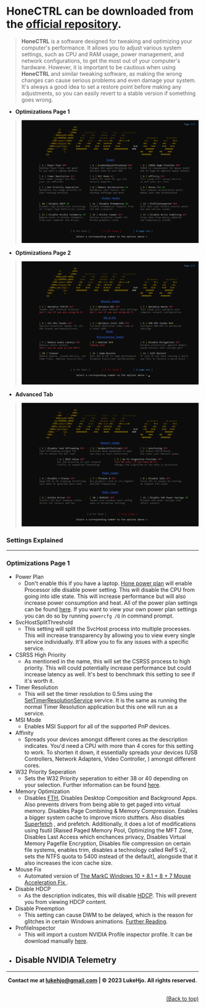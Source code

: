# **HoneCTRL** can be downloaded from the [official repository](https://github.com/auraside/HoneCtrl).

> **HoneCTRL** is a software designed for tweaking and optimizing your computer's performance. It allows you to adjust various system settings, such as CPU and RAM usage, power management, and network configurations, to get the most out of your computer's hardware. However, it is important to be cautious when using **HoneCTRL** and similar tweaking software, as making the wrong changes can cause serious problems and even damage your system. It's always a good idea to set a restore point before making any adjustments, so you can easily revert to a stable version if something goes wrong.

- **Optimizations Page 1**
> <img src="../assets/Hone/hone_general_1.png" alt="Optimizer" title="Optimizer">

- **Optimizations Page 2**
> <img src="../assets/Hone/hone_general_2.png" alt="Optimizer" title="Optimizer">

- **Advanced Tab**
> <img src="../assets/Hone/hone_advanced.png" alt="Optimizer" title="Optimizer">


### **Settings Explained**

--- 

### **Optimizations Page 1**

- Power Plan
    - Don't enable this if you have a laptop. [Hone power plan](/configurations/Hone/HoneV2.pow) will enable Processor idle disable power setting. This will disable the CPU from going into idle state. This will increase performance but will also increase power consumption and heat. All of the power plan settings can be found [here](https://bitsum.com/known-windows-power-guids/). If you want to view your own power plan settings you can do so by running `powercfg /Q` in command prompt.
- SvcHostSplitThreshold
    - This setting will split the SvcHost process into multiple processes. This will increase transparency by allowing you to view every single service individually. It'll allow you to fix any issues with a specific service. 
- CSRSS High Priority
    - As mentioned in the name, this will set the CSRSS process to high priority. This will could potentially increase performance but could increase latency as well. It's best to benchmark this setting to see if it's worth it.
- Timer Resolution 
    - This will set the timer resolution to 0.5ms using the [SetTimerResolutionService](/Applications/SetTimerResolutionService.exe) service. It is the same as running the normal Timer Resolution application but this one will run as a service. 
- MSI Mode
    - Enables MSI Support for all of the supported PnP devices. 
- Affinity
    - Spreads your devices amongst different cores as the description indicates. You'd need a CPU with more than 4 cores for this setting to work. To shorten it down, it essentially spreads your devices (USB Controllers, Network Adapters, Video Controller, ) amongst different cores.
- W32 Priority Seperation
    - Sets the W32 Priority seperation to either 38 or 40 depending on your selection. Further information can be found [here](https://github.com/amitxv/PC-Tuning/blob/main/docs/research.md).
- Memory Optimization
    - Disables [FTH](https://learn.microsoft.com/en-us/windows/win32/win7appqual/fault-tolerant-heap), Disables Desktop Composition and Background Apps. Also prevents drivers from being able to get paged into virtual memory. Disables Page Combining & Memory Compression. Enables a bigger system cache to improve micro stuttters. Also disables [Superfetch](https://www.howtogeek.com/811043/disable-superfetch/) , and prefetch. Additionally, it does a lot of modifications using fsutil [Raised Paged Memory Pool, Optimizing the MFT Zone, Disables Last Access which enchances privacy, Disables Virtual Memory Pagefile Encryption, Disables file compression on certain file systems, enables trim, disables a technology called ReFS v2, sets the NTFS quota to 5400 instead of the default], alongside that it also increases the icon cache size.
- Mouse Fix
    - Automated version of [The MarkC Windows 10 + 8.1 + 8 + 7 Mouse Acceleration Fix
](https://donewmouseaccel.blogspot.com/2010/03/markc-windows-7-mouse-acceleration-fix.html).
- Disable HDCP
    - As the description indicates, this will disable [HDCP](https://forums.guru3d.com/threads/disable-hdcp-regedit.442563/). This will prevent you from viewing HDCP content.
- Disable Preemption
    - This setting can cause DWM to be delayed, which is the reason for glitches in certain Windows animations. [Further Reading](https://learn.microsoft.com/en-us/windows-hardware/drivers/display/gpu-preemption).
- ProfileInspector
    - This will import a custom NVIDIA Profile inspector profile. It can be download manually [here](https://raw.githubusercontent.com/auraside/HoneCtrl/main/Files/Latency_and_Performances_Settings_by_Hone_Team2.nip).
- Disable NVIDIA Telemetry
    - 


---

**<div align="center" id="footer"> Contact me at lukehjo@gmail.com | © 2023 LukeHjo. All rights reserved. <div>**
<br>

<div align="right"><a href="#">(Back to top)</a></div>

